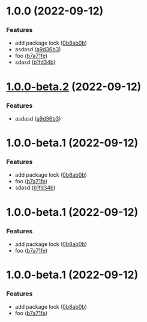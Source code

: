 # 1.0.0 (2022-09-12)


### Features

* add package lock ([0b8ab0b](https://github.com/erikhofer/test-semantic-release2/commit/0b8ab0b26d2ccfea76cd16b2917a38496ab62ee4))
* asdasd ([a9d36b3](https://github.com/erikhofer/test-semantic-release2/commit/a9d36b383c342c2a27cec9395a461e7628ddf64b))
* foo ([b7a71fe](https://github.com/erikhofer/test-semantic-release2/commit/b7a71fe1a6ddfa7c8f6999875c9ba2eda18ae826))
* sdasd ([b1fd34b](https://github.com/erikhofer/test-semantic-release2/commit/b1fd34b91ad0574626e781573f7b3e6b134e546f))

# [1.0.0-beta.2](https://github.com/erikhofer/test-semantic-release2/compare/v1.0.0-beta.1...v1.0.0-beta.2) (2022-09-12)


### Features

* asdasd ([a9d36b3](https://github.com/erikhofer/test-semantic-release2/commit/a9d36b383c342c2a27cec9395a461e7628ddf64b))

# 1.0.0-beta.1 (2022-09-12)


### Features

* add package lock ([0b8ab0b](https://github.com/erikhofer/test-semantic-release2/commit/0b8ab0b26d2ccfea76cd16b2917a38496ab62ee4))
* foo ([b7a71fe](https://github.com/erikhofer/test-semantic-release2/commit/b7a71fe1a6ddfa7c8f6999875c9ba2eda18ae826))
* sdasd ([b1fd34b](https://github.com/erikhofer/test-semantic-release2/commit/b1fd34b91ad0574626e781573f7b3e6b134e546f))

# 1.0.0-beta.1 (2022-09-12)


### Features

* add package lock ([0b8ab0b](https://github.com/erikhofer/test-semantic-release2/commit/0b8ab0b26d2ccfea76cd16b2917a38496ab62ee4))
* foo ([b7a71fe](https://github.com/erikhofer/test-semantic-release2/commit/b7a71fe1a6ddfa7c8f6999875c9ba2eda18ae826))

# 1.0.0-beta.1 (2022-09-12)


### Features

* add package lock ([0b8ab0b](https://github.com/erikhofer/test-semantic-release2/commit/0b8ab0b26d2ccfea76cd16b2917a38496ab62ee4))
* foo ([b7a71fe](https://github.com/erikhofer/test-semantic-release2/commit/b7a71fe1a6ddfa7c8f6999875c9ba2eda18ae826))
